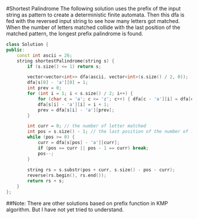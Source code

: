 #Shortest Palindrome
The following solution uses the prefix of the input string as pattern to create a deterministic finite automata. Then this dfa is fed with the reversed input string to see how many letters got matched. When the number of letters matched collide with the last position of the matched pattern, the longest prefix palindrome is found.
```C++
class Solution {
public:
    const int ascii = 26;
    string shortestPalindrome(string s) {
        if (s.size() <= 1) return s;

        vector<vector<int>> dfa(ascii, vector<int>(s.size() / 2, 0));
        dfa[s[0] - 'a'][0] = 1;
        int prev = 0;
        for (int i = 1; i < s.size() / 2; i++) {
            for (char c = 'a'; c <= 'z'; c++) { dfa[c - 'a'][i] = dfa[c - 'a'][prev]; }
            dfa[s[i] - 'a'][i] = i + 1;
            prev = dfa[s[i] - 'a'][prev];
        }

        int curr = 0; // the number of letter matched        
        int pos = s.size() - 1; // the last position of the number of letter matched
        while (pos >= 0) { 
        	curr = dfa[s[pos] - 'a'][curr]; 
        	if (pos == curr || pos - 1 == curr) break;
        	pos--;
        }
        
        string rs = s.substr(pos + curr, s.size() - pos - curr);
        reverse(rs.begin(), rs.end());
        return rs + s;
    }
};
```
##Note:
There are other solutions based on prefix function in KMP algorithm. But I have not yet tried to understand.